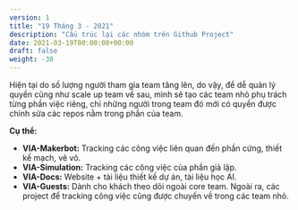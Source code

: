 ```yaml
---
version: 1
title: "19 Tháng 3 - 2021"
description: "Cấu trúc lại các nhóm trên Github Project"
date: 2021-03-19T00:00:00+00:00
draft: false
weight: -30
---
```


Hiện tại do số lượng người tham gia team tăng lên, do vậy, để dễ quản lý quyền cũng như scale up team về sau, mình sẽ tạo các team nhỏ phụ trách từng phần việc riêng, chỉ những người trong team đó mới có quyền được chỉnh sửa các repos nằm trong phần của team.

**Cụ thể:**

- **VIA-Makerbot:** Tracking các công việc liên quan đến phần cứng, thiết kế mạch, vẽ vỏ.
- **VIA-Simulation:** Tracking các công việc của phần giả lập.
- **VIA-Docs:** Website + tài liệu thiết kế dự án, tài liệu học AI.
- **VIA-Guests:** Dành cho khách theo dõi ngoài core team.
Ngoài ra, các project để tracking công việc cũng được chuyển về trong các team nhỏ.



